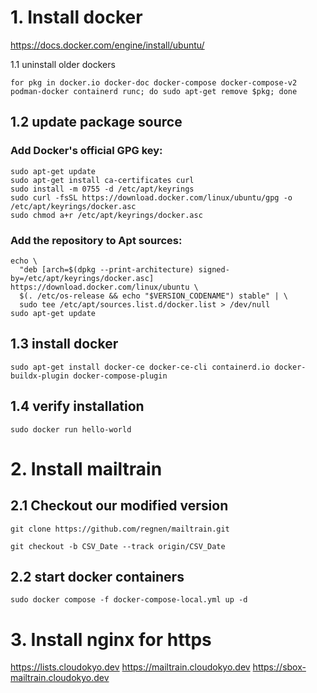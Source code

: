 # 1. Install docker 
  https://docs.docker.com/engine/install/ubuntu/

1.1 uninstall older dockers
```
for pkg in docker.io docker-doc docker-compose docker-compose-v2 podman-docker containerd runc; do sudo apt-get remove $pkg; done
```

## 1.2  update package source
### Add Docker's official GPG key:
```
sudo apt-get update
sudo apt-get install ca-certificates curl
sudo install -m 0755 -d /etc/apt/keyrings
sudo curl -fsSL https://download.docker.com/linux/ubuntu/gpg -o /etc/apt/keyrings/docker.asc
sudo chmod a+r /etc/apt/keyrings/docker.asc
```
### Add the repository to Apt sources:
```
echo \
  "deb [arch=$(dpkg --print-architecture) signed-by=/etc/apt/keyrings/docker.asc] https://download.docker.com/linux/ubuntu \
  $(. /etc/os-release && echo "$VERSION_CODENAME") stable" | \
  sudo tee /etc/apt/sources.list.d/docker.list > /dev/null
sudo apt-get update
```

## 1.3 install docker
```
sudo apt-get install docker-ce docker-ce-cli containerd.io docker-buildx-plugin docker-compose-plugin
```

## 1.4 verify installation

```sudo docker run hello-world```


# 2. Install mailtrain
## 2.1 Checkout our modified version
```
git clone https://github.com/regnen/mailtrain.git

git checkout -b CSV_Date --track origin/CSV_Date
```

## 2.2 start docker containers  

```sudo docker compose -f docker-compose-local.yml up -d```


# 3. Install nginx for https

https://lists.cloudokyo.dev
https://mailtrain.cloudokyo.dev
https://sbox-mailtrain.cloudokyo.dev